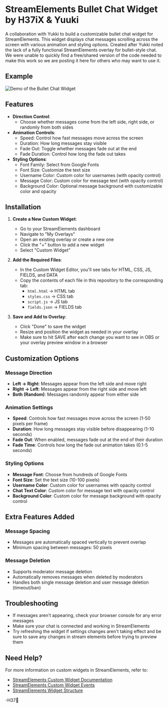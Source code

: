 # StreamElements Bullet Chat Widget by H37iX & Yuuki

A collaboration with Yukki to build a customizable bullet chat widget for StreamElements. This widget displays chat messages scrolling across the screen with various animation and styling options. Created after Yukki noted the lack of a fully functional StreamElements overlay for bullet-style chat. We were unable to quickly find a free/shared version of the code needed to make this work so we are posting it here for others who may want to use it. 

## Example

![Demo of the Bullet Chat Widget](demo.gif)

## Features

- **Direction Control**: 
  - Choose whether messages come from the left side, right side, or randomly from both sides
- **Animation Controls**:
  - Speed: Control how fast messages move across the screen
  - Duration: How long messages stay visible
  - Fade Out: Toggle whether messages fade out at the end
  - Fade Duration: Control how long the fade out takes
- **Styling Options**:
  - Font Family: Select from Google Fonts
  - Font Size: Customize the text size
  - Username Color: Custom color for usernames (with opacity control)
  - Message Color: Custom color for message text (with opacity control)
  - Background Color: Optional message background with customizable color and opacity

## Installation

1. **Create a New Custom Widget**:
   - Go to your StreamElements dashboard
   - Navigate to "My Overlays"
   - Open an existing overlay or create a new one
   - Click the "+" button to add a new widget
   - Select "Custom Widget"

2. **Add the Required Files**:
   - In the Custom Widget Editor, you'll see tabs for HTML, CSS, JS, FIELDS, and DATA
   - Copy the contents of each file in this repository to the corresponding tab:
     - `html.html` → HTML tab
     - `styles.css` → CSS tab
     - `script.js` → JS tab
     - `fields.json` → FIELDS tab

3. **Save and Add to Overlay**:
   - Click "Done" to save the widget
   - Resize and position the widget as needed in your overlay
   - Make sure to hit SAVE after each change you want to see in OBS or your overlay preview window in a browser

## Customization Options

### Message Direction
- **Left → Right**: Messages appear from the left side and move right
- **Right → Left**: Messages appear from the right side and move left
- **Both (Random)**: Messages randomly appear from either side

### Animation Settings
- **Speed**: Controls how fast messages move across the screen (1-50 pixels per frame)
- **Duration**: How long messages stay visible before disappearing (1-10 seconds)
- **Fade Out**: When enabled, messages fade out at the end of their duration
- **Fade Time**: Controls how long the fade out animation takes (0.1-5 seconds)

### Styling Options
- **Message Font**: Choose from hundreds of Google Fonts
- **Font Size**: Set the text size (10-100 pixels)
- **Username Color**: Custom color for usernames with opacity control
- **Chat Text Color**: Custom color for message text with opacity control
- **Background Color**: Custom color for message background with opacity control

## Extra Features Added

### Message Spacing
- Messages are automatically spaced vertically to prevent overlap
- Minimum spacing between messages: 50 pixels

### Message Deletion
- Supports moderator message deletion
- Automatically removes messages when deleted by moderators
- Handles both single message deletion and user message deletion (timeout/ban)

## Troubleshooting

- If messages aren't appearing, check your browser console for any error messages
- Make sure your chat is connected and working in StreamElements
- Try refreshing the widget if settings changes aren't taking effect and be sure to save any changes in stream elements before trying to preview them

## Need Help?

For more information on custom widgets in StreamElements, refer to:
- [StreamElements Custom Widget Documentation](https://docs.streamelements.com/overlays/custom-widget)
- [StreamElements Custom Widget Events](https://docs.streamelements.com/overlays/custom-widget-events)
- [StreamElements Widget Structure](https://docs.streamelements.com/overlays/widget-structure)


-H37🧬
